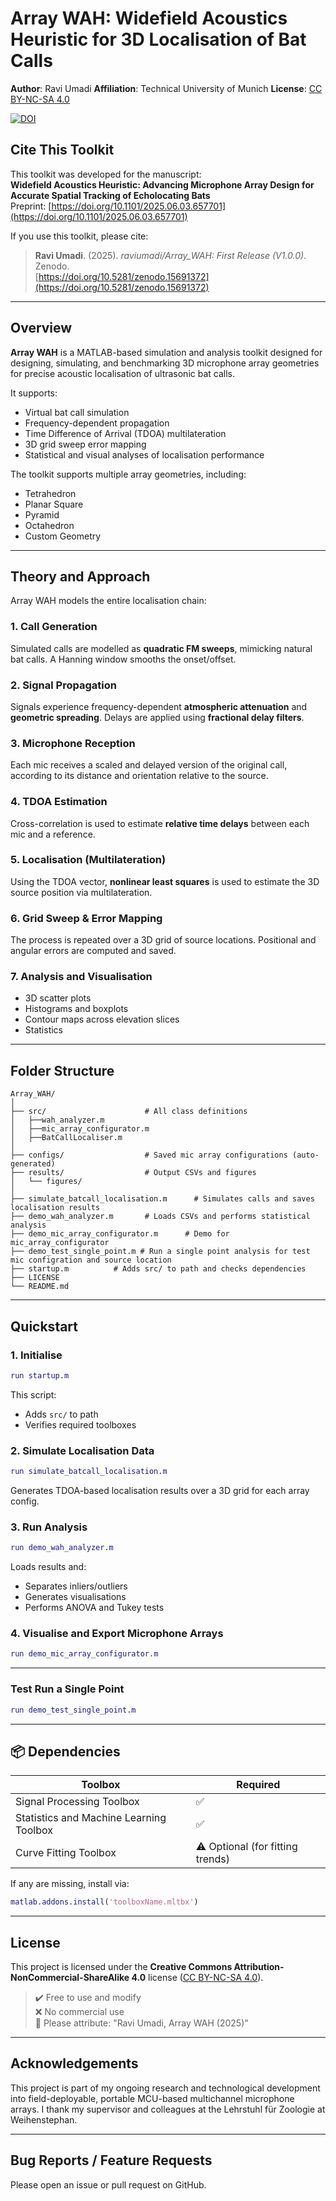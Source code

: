 # Array WAH: Widefield Acoustics Heuristic for 3D Localisation of Bat Calls

**Author**: Ravi Umadi
**Affiliation**: Technical University of Munich
**License**: [CC BY-NC-SA 4.0](LICENSE.md)

[![DOI](https://zenodo.org/badge/DOI/10.5281/zenodo.15691372.svg)](https://doi.org/10.5281/zenodo.15691372)

##  Cite This Toolkit

This toolkit was developed for the manuscript:  
**Widefield Acoustics Heuristic: Advancing Microphone Array Design for Accurate Spatial Tracking of Echolocating Bats**  
Preprint: [https://doi.org/10.1101/2025.06.03.657701](https://doi.org/10.1101/2025.06.03.657701)

If you use this toolkit, please cite:

> **Ravi Umadi**. (2025). *raviumadi/Array_WAH: First Release (V1.0.0)*. Zenodo.  
> [https://doi.org/10.5281/zenodo.15691372](https://doi.org/10.5281/zenodo.15691372)
>
> 
---
## Overview

**Array WAH** is a MATLAB-based simulation and analysis toolkit designed for designing, simulating, and benchmarking 3D microphone array geometries for precise acoustic localisation of ultrasonic bat calls.

It supports:

- Virtual bat call simulation
- Frequency-dependent propagation
- Time Difference of Arrival (TDOA) multilateration
- 3D grid sweep error mapping
- Statistical and visual analyses of localisation performance

The toolkit supports multiple array geometries, including:

- Tetrahedron
- Planar Square
- Pyramid
- Octahedron
- Custom Geometry

---

## Theory and Approach

Array WAH models the entire localisation chain:

###  1. Call Generation

Simulated calls are modelled as **quadratic FM sweeps**, mimicking natural bat calls. A Hanning window smooths the onset/offset.

###  2. Signal Propagation

Signals experience frequency-dependent **atmospheric attenuation** and **geometric spreading**. Delays are applied using **fractional delay filters**.

###  3. Microphone Reception

Each mic receives a scaled and delayed version of the original call, according to its distance and orientation relative to the source.

### 4. TDOA Estimation

Cross-correlation is used to estimate **relative time delays** between each mic and a reference.

###  5. Localisation (Multilateration)

Using the TDOA vector, **nonlinear least squares** is used to estimate the 3D source position via multilateration.

###  6. Grid Sweep & Error Mapping

The process is repeated over a 3D grid of source locations. Positional and angular errors are computed and saved.

###  7. Analysis and Visualisation

- 3D scatter plots
- Histograms and boxplots
- Contour maps across elevation slices
- Statistics

---

##  Folder Structure

```
Array_WAH/
│
├── src/                      # All class definitions
│   ├──wah_analyzer.m
│   ├──mic_array_configurator.m
│   ├──BatCallLocaliser.m
│
├── configs/                  # Saved mic array configurations (auto-generated)
├── results/                  # Output CSVs and figures
│   └── figures/
│
├── simulate_batcall_localisation.m      # Simulates calls and saves localisation results
├── demo_wah_analyzer.m       # Loads CSVs and performs statistical analysis
├── demo_mic_array_configurator.m      # Demo for mic_array_configurator
├── demo_test_single_point.m # Run a single point analysis for test mic configration and source location
├── startup.m          # Adds src/ to path and checks dependencies
├── LICENSE
└── README.md
```

---

##  Quickstart

### 1. Initialise

```matlab
run startup.m
```

This script:

- Adds `src/` to path
- Verifies required toolboxes

### 2. Simulate Localisation Data

```matlab
run simulate_batcall_localisation.m
```

Generates TDOA-based localisation results over a 3D grid for each array config.

### 3. Run Analysis

```matlab
run demo_wah_analyzer.m
```

Loads results and:

- Separates inliers/outliers
- Generates visualisations
- Performs ANOVA and Tukey tests

### 4. Visualise and Export Microphone Arrays

```matlab
run demo_mic_array_configurator.m
```

---

### Test Run a Single Point
```matlab
run demo_test_single_point.m
```

---
## 📦 Dependencies

| Toolbox                                 | Required                        |
| --------------------------------------- | ------------------------------- |
| Signal Processing Toolbox               | ✅                               |
| Statistics and Machine Learning Toolbox | ✅                               |
| Curve Fitting Toolbox                   | ⚠️ Optional (for fitting trends) |

If any are missing, install via:

```matlab
matlab.addons.install('toolboxName.mltbx')
```

---

## License

This project is licensed under the **Creative Commons Attribution-NonCommercial-ShareAlike 4.0** license ([CC BY-NC-SA 4.0](https://creativecommons.org/licenses/by-nc-sa/4.0/)).

> ✔️ Free to use and modify  
> ❌ No commercial use  
> 📝 Please attribute: "Ravi Umadi, Array WAH (2025)"

---

##  Acknowledgements

This project is part of my ongoing research and technological development into field-deployable, portable MCU-based multichannel microphone arrays. I thank my supervisor and colleagues at the Lehrstuhl für Zoologie at Weihenstephan.

---

##  Bug Reports / Feature Requests

Please open an issue or pull request on GitHub.